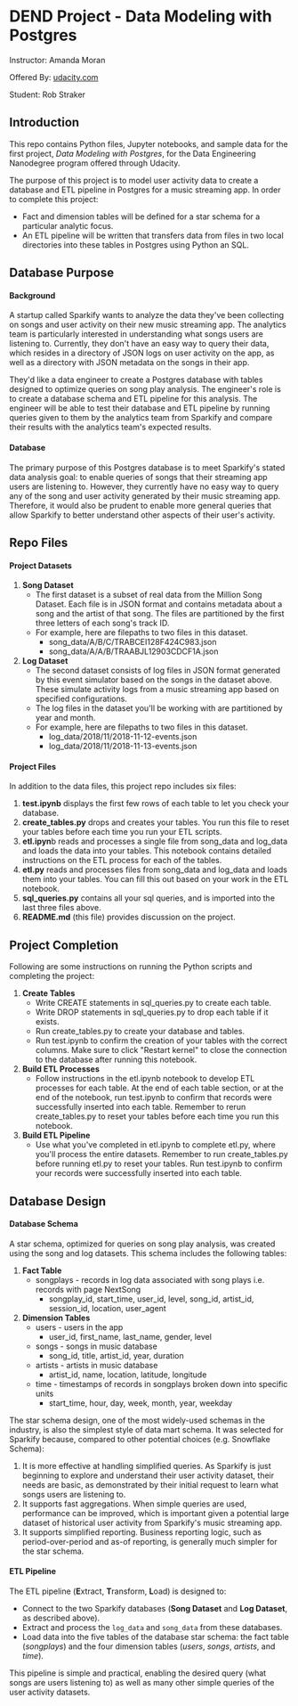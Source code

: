 # DEND Project - Data Modeling with Postgres

Instructor: Amanda Moran

Offered By: [udacity.com][1]

Student: Rob Straker

## Introduction
This repo contains Python files, Jupyter notebooks, and sample data for the first project, *Data Modeling with Postgres*, for the Data Engineering Nanodegree program offered through Udacity. 

The purpose of this project is to model user activity data to create a database and ETL pipeline in Postgres for a music streaming app. In order to complete this project:
- Fact and dimension tables will be defined for a star schema for a particular analytic focus. 
- An ETL pipeline will be written that transfers data from files in two local directories into these tables in Postgres using Python an SQL.

## Database Purpose
#### Background
A startup called Sparkify wants to analyze the data they've been collecting on songs and user activity on their new music streaming app. The analytics team is particularly interested in understanding what songs users are listening to. Currently, they don't have an easy way to query their data, which resides in a directory of JSON logs on user activity on the app, as well as a directory with JSON metadata on the songs in their app.

They'd like a data engineer to create a Postgres database with tables designed to optimize queries on song play analysis. The engineer's role is to create a database schema and ETL pipeline for this analysis. The engineer will be able to test their database and ETL pipeline by running queries given to them by the analytics team from Sparkify and compare their results with the analytics team's expected results.

#### Database
The primary purpose of this Postgres database is to meet Sparkify's stated data analysis goal: to enable queries of songs that their streaming app users are listening to. However, they currently have no easy way to query any of the song and user activity generated by their music streaming app. Therefore, it would also be prudent to enable more general queries that allow Sparkify to better understand other aspects of their user's activity.

## Repo Files
#### Project Datasets
1. **Song Dataset**
    - The first dataset is a subset of real data from the Million Song Dataset. Each file is in JSON format and contains metadata about a song and the artist of that song. The files are partitioned by the first three letters of each song's track ID. 
    - For example, here are filepaths to two files in this dataset.
        - song_data/A/B/C/TRABCEI128F424C983.json
        - song_data/A/A/B/TRAABJL12903CDCF1A.json
2. **Log Dataset**
    - The second dataset consists of log files in JSON format generated by this event simulator based on the songs in the dataset above. These simulate activity logs from a music streaming app based on specified configurations.
    - The log files in the dataset you'll be working with are partitioned by year and month. 
    - For example, here are filepaths to two files in this dataset.
        - log_data/2018/11/2018-11-12-events.json
        - log_data/2018/11/2018-11-13-events.json

#### Project Files
In addition to the data files, this project repo includes six files:
1. **test.ipynb** displays the first few rows of each table to let you check your database.
2. **create_tables.py** drops and creates your tables. You run this file to reset your tables before each time you run your ETL scripts.
3. **etl.ipyn**b reads and processes a single file from song_data and log_data and loads the data into your tables. This notebook contains detailed instructions on the ETL process for each of the tables.
4. **etl.py** reads and processes files from song_data and log_data and loads them into your tables. You can fill this out based on your work in the ETL notebook.
5. **sql_queries.py** contains all your sql queries, and is imported into the last three files above.
6. **README.md** (this file) provides discussion on the project.

## Project Completion
Following are some instructions on running the Python scripts and completing the project:
1. **Create Tables**
    - Write CREATE statements in sql_queries.py to create each table.
    - Write DROP statements in sql_queries.py to drop each table if it exists.
    - Run create_tables.py to create your database and tables.
    - Run test.ipynb to confirm the creation of your tables with the correct columns. Make sure to click "Restart kernel" to close the connection to the database after running this notebook.
2. **Build ETL Processes**
    - Follow instructions in the etl.ipynb notebook to develop ETL processes for each table. At the end of each table section, or at the end of the notebook, run test.ipynb to confirm that records were successfully inserted into each table. Remember to rerun create_tables.py to reset your tables before each time you run this notebook.
3. **Build ETL Pipeline**
    - Use what you've completed in etl.ipynb to complete etl.py, where you'll process the entire datasets. Remember to run create_tables.py before running etl.py to reset your tables. Run test.ipynb to confirm your records were successfully inserted into each table.

## Database Design
#### Database Schema
A star schema, optimized for queries on song play analysis, was created using the song and log datasets. This schema includes the following tables:
1. **Fact Table**
    - songplays - records in log data associated with song plays i.e. records with page NextSong
        - songplay_id, start_time, user_id, level, song_id, artist_id, session_id, location, user_agent
2. **Dimension Tables**
    - users - users in the app
        - user_id, first_name, last_name, gender, level
    - songs - songs in music database
        - song_id, title, artist_id, year, duration
    - artists - artists in music database
        - artist_id, name, location, latitude, longitude
    - time - timestamps of records in songplays broken down into specific units
        - start_time, hour, day, week, month, year, weekday

The star schema design, one of the most widely-used schemas in the industry, is also the simplest style of data mart schema. It was selected for Sparkify because, compared to other potential choices (e.g. Snowflake Schema):
1. It is more effective at handling simplified queries. As Sparkify is just beginning to explore and understand their user activity dataset, their needs are basic, as demonstrated by their initial request to learn what songs users are listening to. 
2. It supports fast aggregations. When simple queries are used, performance can be improved, which is important given a potential large dataset of historical user activity from Sparkify's music streaming app.
3. It supports simplified reporting. Business reporting logic, such as period-over-period and as-of reporting, is generally much simpler for the star schema.

#### ETL Pipeline
The ETL pipeline (**E**xtract, **T**ransform, **L**oad) is designed to:
- Connect to the two Sparkify databases (**Song Dataset** and **Log Dataset**, as described above).
- Extract and process the ```log_data``` and ```song_data``` from these databases.
- Load data into the five tables of the database star schema: the fact table (*songplays*) and the four dimension tables (*users*, *songs*, *artists*, and *time*).

This pipeline is simple and practical, enabling the desired query (what songs are users listening to) as well as many other simple queries of the user activity datasets.


[//]: # (Links Section)
[1]:https://www.udacity.com